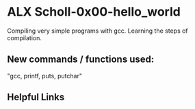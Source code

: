 # ALX Scholl-0x00-hello_world
Compiling very simple programs with gcc. Learning the steps of compilation.
## New commands / functions used:
"gcc, printf, puts, putchar"
## Helpful Links